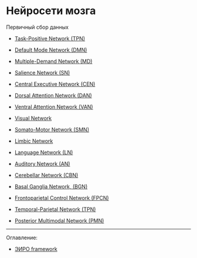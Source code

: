 # Нейросети мозга

Первичный сбор данных

- [Task-Positive Network (TPN)](/brain-networks/task-positive-network-tpn.md)

- [Default Mode Network (DMN)](/brain-networks/default-mode-network-dmn.md)

- [Multiple-Demand Network (MD)](/brain-networks/multiple-demand-network-md.md)

- [Salience Network (SN)](/brain-networks/salience-network-sn.md)

- [Central Executive Network (CEN)](/brain-networks/central-executive-network-cen.md)

- [Dorsal Attention Network (DAN)](/brain-networks/dorsal-attention-network-dan.md)

- [Ventral Attention Network (VAN)](/brain-networks/ventral-attention-network-van.md)

- [Visual Network](/brain-networks/visual-network.md)

- [Somato-Motor Network (SMN)](/brain-networks/somato-motor-network-smn.md)

- [Limbic Network](/brain-networks/limbic-network.md)

- [Language Network (LN)](/brain-networks/language-network-ln.md)

- [Auditory Network (AN)](/brain-networks/auditory-network-an.md)

- [Cerebellar Network (CBN)](/brain-networks/cerebellar-network-cbn.md)

- [Basal Ganglia Network, (BGN)](/brain-networks/basal-ganglia-network-bgn.md)

- [Frontoparietal Control Network (FPCN)](/brain-networks/frontoparietal-control-network-fpcn.md)

- [Temporal-Parietal Network (TPN)](/brain-networks/temporal-parietal-network-tpn.md)

- [Posterior Multimodal Network (PMN)](/brain-networks/posterior-multimodal-network-pmn.md)


---


Оглавление:

- [ЭИРО framework](/README.md)





